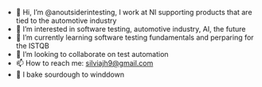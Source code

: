 - 👋 Hi, I’m @anoutsiderintesting, I work at NI supporting products that are tied to the automotive industry
- 👀 I’m interested in software testing, automotive industry, AI, the future
- 🌱 I’m currently learning software testing fundamentals and perparing for the ISTQB
- 💞️ I’m looking to collaborate on test automation 
- 📫 How to reach me: silviajh9@gmail.com
- 🥣 I bake sourdough to winddown

<!---
anoutsiderintesting/anoutsiderintesting is a ✨ special ✨ repository because its `README.md` (this file) appears on your GitHub profile.
You can click the Preview link to take a look at your changes.
--->
